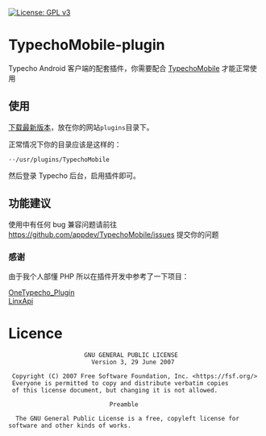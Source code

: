 [![License: GPL v3](https://img.shields.io/badge/License-GPL%20v3-blue.svg)](https://www.gnu.org/licenses/gpl-3.0)
# TypechoMobile-plugin
Typecho Android 客户端的配套插件，你需要配合 [TypechoMobile](https://github.com/appdev/TypechoMobile) 才能正常使用

## 使用
[下载最新版本](https://github.com/appdev/TypechoMobile/releases)，放在你的网站`plugins`目录下。

正常情况下你的目录应该是这样的：
```
··/usr/plugins/TypechoMobile
```

然后登录 Typecho 后台，启用插件即可。

## 功能建议
使用中有任何 bug 兼容问题请前往 https://github.com/appdev/TypechoMobile/issues 提交你的问题

### 感谢
由于我个人部懂 PHP 所以在插件开发中参考了一下项目：

[OneTypecho_Plugin](https://github.com/gogobody/OneTypecho_Plugin)  
[LinxApi](https://github.com/kirileec/LinxApi)

# Licence
```
                     GNU GENERAL PUBLIC LICENSE
                       Version 3, 29 June 2007

 Copyright (C) 2007 Free Software Foundation, Inc. <https://fsf.org/>
 Everyone is permitted to copy and distribute verbatim copies
 of this license document, but changing it is not allowed.

                            Preamble

  The GNU General Public License is a free, copyleft license for
software and other kinds of works.
```

